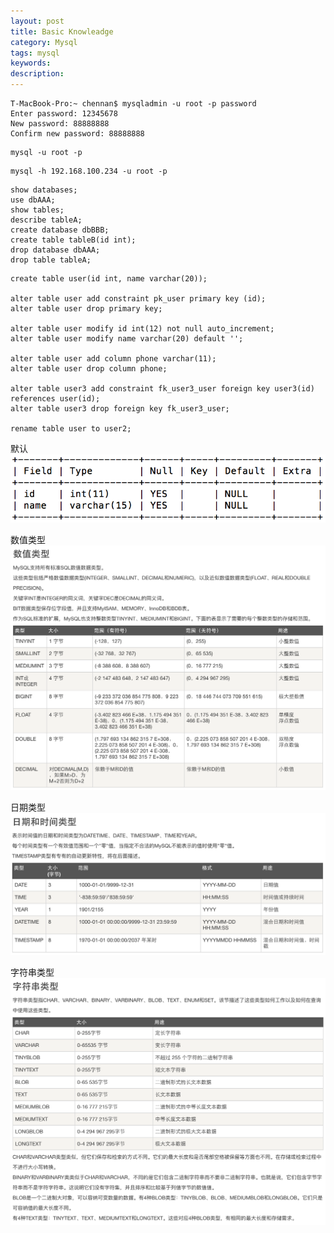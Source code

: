 ```yaml
---
layout: post
title: Basic Knowleadge
category: Mysql
tags: mysql
keywords:
description:
---
```


```
T-MacBook-Pro:~ chennan$ mysqladmin -u root -p password  
Enter password: 12345678  
New password: 88888888  
Confirm new password: 88888888  
```

```
mysql -u root -p  
```

```
mysql -h 192.168.100.234 -u root -p  
```

```
show databases;  
use dbAAA;  
show tables;  
describe tableA;  
create database dbBBB;  
create table tableB(id int);  
drop database dbAAA;  
drop table tableA;  
```

```
create table user(id int, name varchar(20));  
  
alter table user add constraint pk_user primary key (id);  
alter table user drop primary key;  
  
alter table user modify id int(12) not null auto_increment;  
alter table user modify name varchar(20) default '';  
  
alter table user add column phone varchar(11);  
alter table user drop column phone;  

alter table user3 add constraint fk_user3_user foreign key user3(id) references user(id);  
alter table user3 drop foreign key fk_user3_user;  

rename table user to user2;  
```

默认  
![1](/public/img/mysql-default.png)  
  
数值类型  
![1](/public/img/mysql-n.png)  
  
日期类型  
![1](/public/img/mysql-d.png)  
  
字符串类型  
![1](/public/img/mysql-t.png)  



